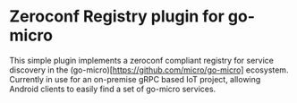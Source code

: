 # Zeroconf Registry plugin for go-micro

This simple plugin implements a zeroconf compliant registry for service discovery in the
(go-micro)[https://github.com/micro/go-micro] ecosystem. Currently in use for an on-premise gRPC
based IoT project, allowing Android clients to easily find a set of go-micro services.
